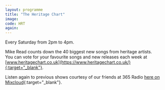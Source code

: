 ```yaml
---
layout: programme
title: "The Heritage Chart"
image: 
code: HRT
again: 
---
```

Every Saturday from 2pm to 4pm. 

Mike Read counts down the 40 biggest new songs from heritage artists. You can vote for your favourite songs and new releases each week at [www.heritagechart.co.uk](https://www.heritagechart.co.uk/){:target="_blank"}. 

Listen again to previous shows courtesy of our friends at 365 Radio [here on Mixcloud](https://www.mixcloud.com/365radio/playlists/the-heritage-chart-with-mike-read/){:target="_blank"}. 